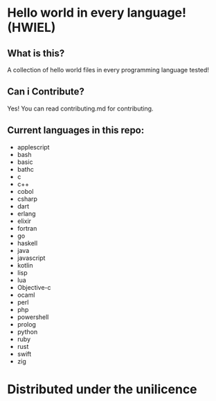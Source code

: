 # Hello world in every language! (HWIEL)

## What is this?
A collection of hello world files in every programming language tested!

## Can i Contribute?
Yes! You can read contributing.md for contributing.

## Current languages in this repo:

- applescript
- bash
- basic
- bathc
- c
- c++
- cobol
- csharp
- dart
- erlang
- elixir
- fortran
- go
- haskell
- java
- javascript
- kotlin
- lisp
- lua
- Objective-c
- ocaml
- perl
- php
- powershell
- prolog
- python
- ruby
- rust
- swift
- zig



# Distributed under the unilicence